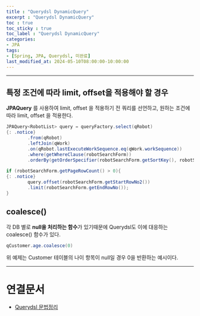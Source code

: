 ```yaml
---
title : "Querydsl DynamicQuery"
excerpt : "Querydsl DynamicQuery"
toc : true
toc_sticky : true
toc_label : "Querydsl DynamicQuery"
categories:
- JPA
tags:
- [Spring, JPA, Querydsl, 미완료]
last_modified_at: 2024-05-10T08:00:00-10:00:00
---
```

  
---
  
## 특정 조건에 따라 limit, offset을 적용해야 할 경우
**JPAQuery** 를 사용하여 limit, offset 을 적용하기 전 쿼리를 선언하고, 원하는 조건에 따라 limit, offset 을 적용한다.
  
```java
JPAQuery<RobotList> query = queryFactory.select(qRobot)   
{: .notice}  
        .from(qRobot)  
        .leftJoin(qWork)  
        .on(qRobot.lastExecuteWorkSequence.eq(qWork.workSequence))  
        .where(getWhereClause(robotSearchForm))  
        .orderBy(getOrderSpecifier(robotSearchForm.getSortKey(), robotSearchForm.getSortOrder()));  
  
if (robotSearchForm.getPageRowCount() > 0){   
{: .notice}  
        query.offset(robotSearchForm.getStartRowNo2())  
        .limit(robotSearchForm.getEndRowNo());  
}
```
  
## coalesce()
 각 DB 별로 **null을 처리하는 함수**가 있기때문에 Querydsl도 이에 대응하는 coalesce() 함수가 있다.
  
```java
qCustomer.age.coalesce(0)
```
 위 예제는 Customer 테이블의 나이 항목이 null일 경우 0을 반환하는 예시이다.

---
  
# 연결문서
- [Querydsl 문법정리](https://russell-seo.tistory.com/28)